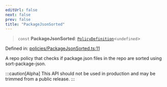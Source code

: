 ```yaml
---
editUrl: false
next: false
prev: false
title: "PackageJsonSorted"
---
```


> `const` **PackageJsonSorted**: [`PolicyDefinition`](/api/interfaces/policydefinition/)\<`undefined`\>

Defined in: [policies/PackageJsonSorted.ts:11](https://github.com/tylerbutler/tools-monorepo/blob/main/packages/repopo/src/policies/PackageJsonSorted.ts#L11)

A repo policy that checks if package.json files in the repo are sorted using sort-package-json.

:::caution[Alpha]
This API should not be used in production and may be trimmed from a public release.
:::
